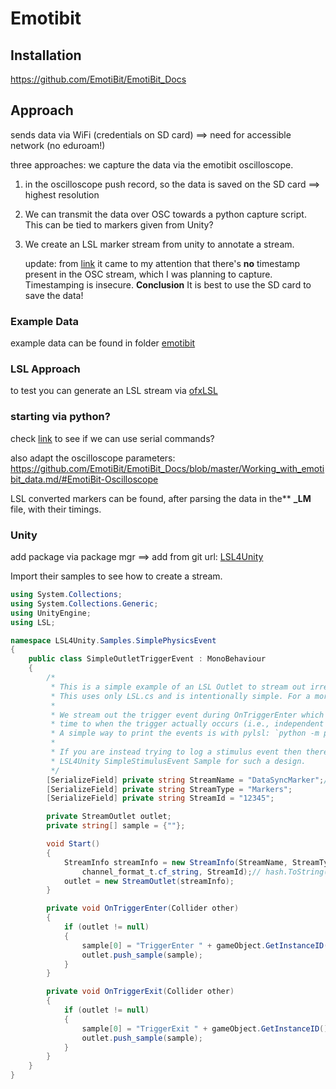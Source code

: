 # Emotibit

## Installation

<https://github.com/EmotiBit/EmotiBit_Docs>

## Approach

sends data via WiFi (credentials on SD card) ==> need for accessible network (no eduroam!)

three approaches: we capture the data via the emotibit oscilloscope. 

1. in the oscilloscope push record, so the data is saved on the SD card ==> highest resolution
2. We can transmit the data over OSC towards a python capture script. This can be tied to markers given from Unity?
3. We create an LSL marker stream from unity to annotate a stream.

	update:
	from [link](https://www.reddit.com/r/EmotiBit/comments/xlxmzs/timestamping_osc_data/) it came to my attention that there's **no** timestamp present in the OSC stream, which I was planning to capture. Timestamping is insecure. 
	**Conclusion** It is best to use the SD card to save the data!

### Example Data

example data can be found in folder [emotibit](./emotibit/)

### LSL Approach

to test you can generate an LSL stream via [ofxLSL](https://github.com/EmotiBit/ofxLSL#example-for-generating-marker-stream)


### starting via python?

check [link](https://github.com/EmotiBit/EmotiBit_Docs/blob/master/Working_with_emotibit_data.md#emotibit-data-types) to see if we can use serial commands?

also adapt the oscilloscope parameters: <https://github.com/EmotiBit/EmotiBit_Docs/blob/master/Working_with_emotibit_data.md/#EmotiBit-Oscilloscope> 

LSL converted markers can be found, after parsing the data in the** **\_LM** file, with their timings.

### Unity

add package via package mgr ==> add from git url: [LSL4Unity](https://github.com/labstreaminglayer/LSL4Unity)

Import their samples to see how to create a stream.

```C#
using System.Collections;
using System.Collections.Generic;
using UnityEngine;
using LSL;

namespace LSL4Unity.Samples.SimplePhysicsEvent
{
    public class SimpleOutletTriggerEvent : MonoBehaviour
    {
        /*
         * This is a simple example of an LSL Outlet to stream out irregular events occurring in Unity.
         * This uses only LSL.cs and is intentionally simple. For a more robust version, see another sample.
         * 
         * We stream out the trigger event during OnTriggerEnter which is, in our opinion, the closest
         * time to when the trigger actually occurs (i.e., independent of its rendering).
         * A simple way to print the events is with pylsl: `python -m pylsl.examples.ReceiveStringMarkers`
         *
         * If you are instead trying to log a stimulus event then there are better options. Please see the 
         * LSL4Unity SimpleStimulusEvent Sample for such a design.
         */
        [SerializeField] private string StreamName = "DataSyncMarker";//LSL4Unity.Samples.SimpleCollisionEvent";
        [SerializeField] private string StreamType = "Markers";
        [SerializeField] private string StreamId = "12345";

        private StreamOutlet outlet;
        private string[] sample = {""};

        void Start()
        {
            StreamInfo streamInfo = new StreamInfo(StreamName, StreamType, 1, LSL.LSL.IRREGULAR_RATE,
                channel_format_t.cf_string, StreamId);// hash.ToString());
            outlet = new StreamOutlet(streamInfo);
        }

        private void OnTriggerEnter(Collider other)
        {
            if (outlet != null)
            {
                sample[0] = "TriggerEnter " + gameObject.GetInstanceID();
                outlet.push_sample(sample);
            }
        }

        private void OnTriggerExit(Collider other)
        {
            if (outlet != null)
            {
                sample[0] = "TriggerExit " + gameObject.GetInstanceID();
                outlet.push_sample(sample);
            }
        }
    }
}
```

